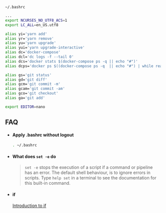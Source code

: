 
`~/.bashrc`
```sh
...
export NCURSES_NO_UTF8_ACS=1
export LC_ALL=en_US.utf8

alias yi='yarn add'
alias yr='yarn remove'
alias yu='yarn upgrade'
alias yui='yarn upgrade-interactive'
alias dc='docker-compose'
alias dcl='dc logs -f --tail 0'
alias dcs='docker stats $(docker-compose ps -q || echo "#")'
alias dcps='docker ps $((docker-compose ps -q  || echo "#") | while read line; do echo "--filter id=$line"; done)'

alias gs='git status'
alias gd='git diff'
alias gcm='git commit -m'
alias gcam='git commit -am'
alias gco='git checkout'
alias ga='git add'

export EDITOR=nano
```

## FAQ

- #### Apply .bashrc without logout
  ```sh
  . ~/.bashrc
  ```
  
- ####  What does `set -e` do
  > `set -e` stops the execution of a script if a command or pipeline has an error. 
  > The default shell behaviour, is to ignore errors in scripts. 
  > Type `help set` in a terminal to see the documentation for this built-in command.

- #### if
  [Introduction to if](http://tldp.org/LDP/Bash-Beginners-Guide/html/sect_07_01.html)
  
